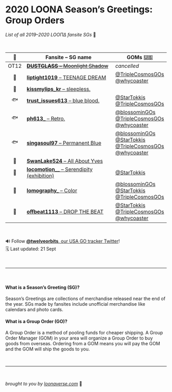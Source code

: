 # 2020 LOONA Season’s Greetings: Group Orders
_List of all 2019–2020 LOOΠΔ fansite SGs_ 🎁

<br>

| 🌙 | Fansite – SG name | GOMs 🇺🇸 |
|:---:|---|---|
| OT12 | ~~[**DUSTGLASS** – Moonlight Shadow](https://twitter.com/DUSTGLASS/status/1173131956634058752)~~ | _cancelled_ |
| 🐰 | [**liptight1019** – TEENAGE DREAM](https://twitter.com/liptight1019/status/1171018623005016064) | [@TripleCosmosGOs](https://twitter.com/TripleCosmosGOs/status/1173169108315230208)<br>[@whycoaster](https://twitter.com/whycoaster/status/1172560946528759813) |
| 👄 | [**kissmylips_kr** – sleepless.](https://twitter.com/kissmylips_kr/status/1172195731546890240) | |
| 🐟 | [**trust_issues613** – blue blood.](https://twitter.com/trust_issues613/status/1173977651293278208) | [@StarTokkis](https://twitter.com/StarTokkis/status/1174107432886460417)<br>[@TripleCosmosGOs](https://twitter.com/TripleCosmosGOs/status/1174251980182757382) |
| 🐟 | [**ph613&#95;** – Retro.](https://twitter.com/ph613_/status/1171053404791009280) | [@blossominGOs](https://twitter.com/StarTokkis/status/1175171338878771200)<br>[@TripleCosmosGOs](https://twitter.com/TripleCosmosGOs/status/1174252247867383809)<br>[@whycoaster](https://twitter.com/whycoaster/status/1173807657729384449) |
| 🐟 | [**singasoul97** – Permanent Blue](https://twitter.com/singasoul97/status/1172438039647281153) | [@blossominGOs](https://twitter.com/blossominGOs/status/1172590751290511361)<br>[@StarTokkis](https://twitter.com/StarTokkis/status/1173348270518808576)<br>[@TripleCosmosGOs](https://twitter.com/TripleCosmosGOs/status/1173171794720776193)<br>[@whycoaster](https://twitter.com/whycoaster/status/1173269255170809856) |
| 🍎 | [**SwanLake524** – All About Yves](https://twitter.com/SwanLake524/status/1172871802340573185) | |
| 🐧 | [**locomotion__** – Serendipity (exhibition)](https://twitter.com/locomotion__/status/1165622019964076034) | [@StarTokkis](https://twitter.com/StarTokkis/status/1174843441601286145) |
| 🍍 | [**lomography&#95;** – Color](https://twitter.com/lomography_/status/1173225884817342465?s=20) | [@blossominGOs](https://twitter.com/blossominGOs/status/1175503862246961152)<br>[@StarTokkis](https://twitter.com/StarTokkis/status/1173832376968982529)<br>[@TripleCosmosGOs](https://twitter.com/TripleCosmosGOs/status/1173458402598686722) |
| 🐺 | [**offbeat1113** – DROP THE BEAT](https://twitter.com/offbeat1113/status/1173847180399927296) | [@StarTokkis](https://twitter.com/StarTokkis/status/1174116505480564736)<br>[@TripleCosmosGOs](https://twitter.com/TripleCosmosGOs/status/1174251436256968704)<br>[@whycoaster](https://twitter.com/whycoaster/status/1174135326371188736) |


<br>

🔊 Follow [**@twelveorbits**, our USA GO tracker Twitter](https://twitter.com/twelveorbits)!<br>
🗓 Last updated: 21 Sept

<br>

---

<br>

#### What is a Season’s Greeting (SG)?
Season’s Greetings are collections of merchandise released near the end of the year. SGs made by fansites include unofficial merchandise like calendars and photo cards.

#### What is a Group Order (GO)?
A Group Order is a method of pooling funds for cheaper shipping. A Group Order Manager (GOM) in your area will organize a Group Order to buy goods from overseas. Ordering from a GOM means you will pay the GOM and the GOM will ship the goods to you.

<br>

---

<br>

_brought to you by [loonaverse.com](https://loonaverse.com)_ 💖
